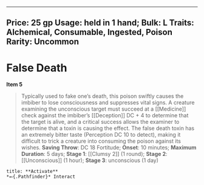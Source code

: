 
---
Price: 25 gp
Usage: held in 1 hand;
Bulk: L
Traits: Alchemical, Consumable, Ingested, Poison
Rarity: Uncommon
---

# False Death

**Item 5**

> Typically used to fake one’s death, this poison swiftly causes the imbiber to lose consciousness and suppresses vital signs. A creature examining the unconscious target must succeed at a [[Medicine]] check against the imbiber’s [[Deception]] DC + 4 to determine that the target is alive, and a critical success allows the examiner to determine that a toxin is causing the effect. The false death toxin has an extremely bitter taste (Perception DC 10 to detect), making it difficult to trick a creature into consuming the poison against its wishes.
**Saving Throw**: DC 18 Fortitude;
**Onset**: 10 minutes;
**Maximum Duration**: 5 days;
**Stage 1**:  [[Clumsy 2]] (1 round);
**Stage 2**:  [[Unconscious]] (1 hour);
**Stage 3**: unconscious (1 day)

```ad-embed-ability
title: **Activate**
*⬻{.Pathfinder}* Interact 
```
